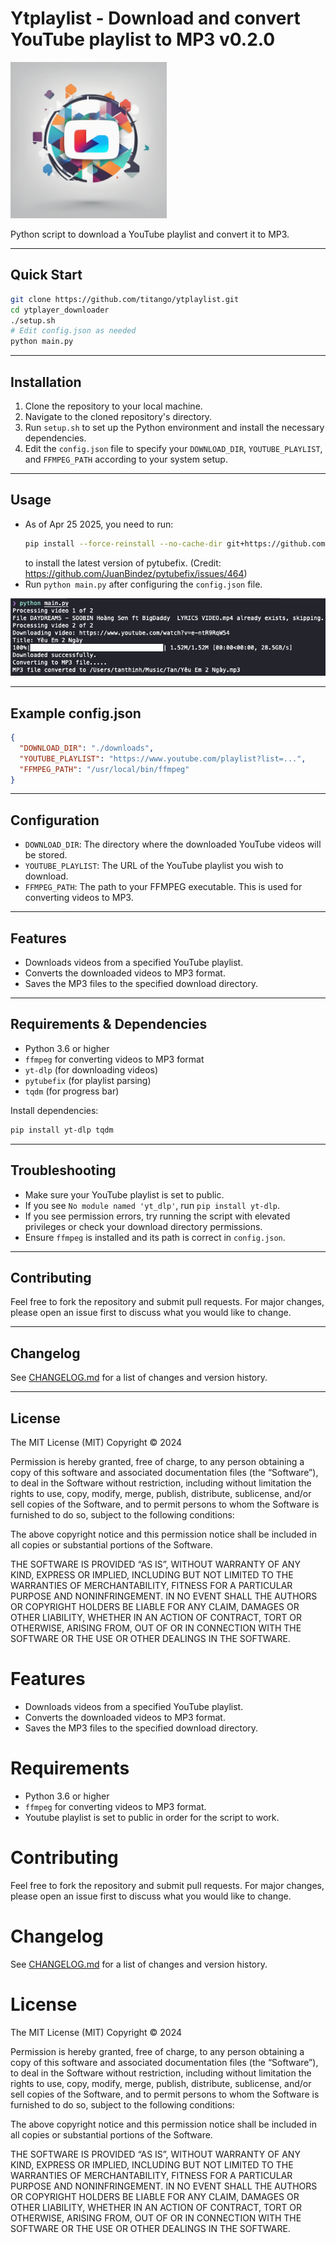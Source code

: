 
# Ytplaylist - Download and convert YouTube playlist to MP3 v0.2.0

<img src="images/logo.png" width="250">

Python script to download a YouTube playlist and convert it to MP3.

---

## Quick Start

```sh
git clone https://github.com/titango/ytplaylist.git
cd ytplayer_downloader
./setup.sh
# Edit config.json as needed
python main.py
```

---

## Installation
1. Clone the repository to your local machine.
2. Navigate to the cloned repository's directory.
3. Run `setup.sh` to set up the Python environment and install the necessary dependencies.
4. Edit the `config.json` file to specify your `DOWNLOAD_DIR`, `YOUTUBE_PLAYLIST`, and `FFMPEG_PATH` according to your system setup.

---

## Usage
- As of Apr 25 2025, you need to run:
  ```sh
  pip install --force-reinstall --no-cache-dir git+https://github.com/felipeucelli/pytubefix.git@new-player
  ```
  to install the latest version of pytubefix. (Credit: https://github.com/JuanBindez/pytubefix/issues/464)
- Run `python main.py` after configuring the `config.json` file.

![console](images/console.png)

---

## Example config.json

```json
{
  "DOWNLOAD_DIR": "./downloads",
  "YOUTUBE_PLAYLIST": "https://www.youtube.com/playlist?list=...",
  "FFMPEG_PATH": "/usr/local/bin/ffmpeg"
}
```

---

## Configuration

- `DOWNLOAD_DIR`: The directory where the downloaded YouTube videos will be stored.
- `YOUTUBE_PLAYLIST`: The URL of the YouTube playlist you wish to download.
- `FFMPEG_PATH`: The path to your FFMPEG executable. This is used for converting videos to MP3.

---

## Features

- Downloads videos from a specified YouTube playlist.
- Converts the downloaded videos to MP3 format.
- Saves the MP3 files to the specified download directory.

---

## Requirements & Dependencies

- Python 3.6 or higher
- `ffmpeg` for converting videos to MP3 format
- `yt-dlp` (for downloading videos)
- `pytubefix` (for playlist parsing)
- `tqdm` (for progress bar)

Install dependencies:
```sh
pip install yt-dlp tqdm
```

---

## Troubleshooting

- Make sure your YouTube playlist is set to public.
- If you see `No module named 'yt_dlp'`, run `pip install yt-dlp`.
- If you see permission errors, try running the script with elevated privileges or check your download directory permissions.
- Ensure `ffmpeg` is installed and its path is correct in `config.json`.

---

## Contributing

Feel free to fork the repository and submit pull requests. For major changes, please open an issue first to discuss what you would like to change.

---

## Changelog

See [CHANGELOG.md](CHANGELOG.md) for a list of changes and version history.

---

## License

The MIT License (MIT)
Copyright © 2024

Permission is hereby granted, free of charge, to any person obtaining a copy of this software and associated documentation files (the “Software”), to deal in the Software without restriction, including without limitation the rights to use, copy, modify, merge, publish, distribute, sublicense, and/or sell copies of the Software, and to permit persons to whom the Software is furnished to do so, subject to the following conditions:

The above copyright notice and this permission notice shall be included in all copies or substantial portions of the Software.

THE SOFTWARE IS PROVIDED “AS IS”, WITHOUT WARRANTY OF ANY KIND, EXPRESS OR IMPLIED, INCLUDING BUT NOT LIMITED TO THE WARRANTIES OF MERCHANTABILITY, FITNESS FOR A PARTICULAR PURPOSE AND NONINFRINGEMENT. IN NO EVENT SHALL THE AUTHORS OR COPYRIGHT HOLDERS BE LIABLE FOR ANY CLAIM, DAMAGES OR OTHER LIABILITY, WHETHER IN AN ACTION OF CONTRACT, TORT OR OTHERWISE, ARISING FROM, OUT OF OR IN CONNECTION WITH THE SOFTWARE OR THE USE OR OTHER DEALINGS IN THE SOFTWARE.

# Features

- Downloads videos from a specified YouTube playlist.
- Converts the downloaded videos to MP3 format.
- Saves the MP3 files to the specified download directory.

# Requirements

- Python 3.6 or higher
- `ffmpeg` for converting videos to MP3 format.
- Youtube playlist is set to public in order for the script to work.

# Contributing

Feel free to fork the repository and submit pull requests. For major changes, please open an issue first to discuss what you would like to change.

# Changelog

See [CHANGELOG.md](CHANGELOG.md) for a list of changes and version history.

# License

The MIT License (MIT)
Copyright © 2024

Permission is hereby granted, free of charge, to any person obtaining a copy of this software and associated documentation files (the “Software”), to deal in the Software without restriction, including without limitation the rights to use, copy, modify, merge, publish, distribute, sublicense, and/or sell copies of the Software, and to permit persons to whom the Software is furnished to do so, subject to the following conditions:

The above copyright notice and this permission notice shall be included in all copies or substantial portions of the Software.

THE SOFTWARE IS PROVIDED “AS IS”, WITHOUT WARRANTY OF ANY KIND, EXPRESS OR IMPLIED, INCLUDING BUT NOT LIMITED TO THE WARRANTIES OF MERCHANTABILITY, FITNESS FOR A PARTICULAR PURPOSE AND NONINFRINGEMENT. IN NO EVENT SHALL THE AUTHORS OR COPYRIGHT HOLDERS BE LIABLE FOR ANY CLAIM, DAMAGES OR OTHER LIABILITY, WHETHER IN AN ACTION OF CONTRACT, TORT OR OTHERWISE, ARISING FROM, OUT OF OR IN CONNECTION WITH THE SOFTWARE OR THE USE OR OTHER DEALINGS IN THE SOFTWARE.




